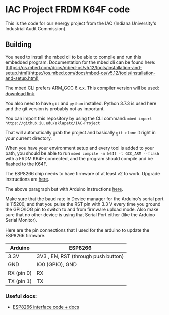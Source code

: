 # IAC Project FRDM K64F code
This is the code for our energy project from the IAC (Indiana University's Industrial Audit Commission).

## Building
You need to install the mbed cli to be able to compile and run this embedded program. Documentation for the mbed cli can be found here: [https://os.mbed.com/docs/mbed-os/v5.12/tools/installation-and-setup.html](https://os.mbed.com/docs/mbed-os/v5.12/tools/installation-and-setup.html)

The mbed CLI prefers ARM_GCC 6.x.x. This compiler version will be used: [download link](https://developer.arm.com/-/media/Files/downloads/gnu-rm/6-2017q2/gcc-arm-none-eabi-6-2017-q2-update-win32.zip?revision=d8809bf7-a431-49ee-98d5-0475d839f8f1?product=GNU%20Arm%20Embedded%20Toolchain,ZIP,,Windows,6-2017-q2-update).

You also need to have `git` and `python` installed. Python 3.7.3 is used here and the git version is probably not as important.

You can import this repository by using the CLI command: `mbed import https://github.iu.edu/aklapatc/IAC-Project`

That will automatically grab the project and basically `git clone` it right in your current directory.

When you have your environment setup and every tool is added to your path, you should be able to run `mbed compile -m k64f -t GCC_ARM --flash` with a FRDM K64F connected, and the program should compile and be flashed to the K64F.

The ESP8266 chip needs to have firmware of at least v2 to work. Upgrade instructions are [here](https://os.mbed.com/users/sarahmarshy/notebook/esp8266-v2-firmware-update-/).

The above paragraph but with Arduino instructions [here](https://www.electronicshub.org/update-flash-esp8266-firmware/).

Make sure that the baud rate in Device manager for the Arduino's serial port is 115200, and that you pulse the RST pin with 3.3 V every time you ground the GPIO/IOG pin to switch to and from firmware upload mode. Also make sure that no other device is using that Serial Port either (like the Arduino Serial Monitor).

Here are the pin connections that I used for the arduino to update the ESP8266 firmware.

| Arduino | ESP8266 |
|---------|---------|
| 3.3V | 3V3 , EN, RST (through push button) |
| GND | IO0 (GPIO), GND |
| RX (pin 0) | RX |
| TX (pin 1) | TX |

### Useful docs:
+ [ESP8266 interface code + docs](https://os.mbed.com/teams/ESP8266/code/esp8266-driver/)